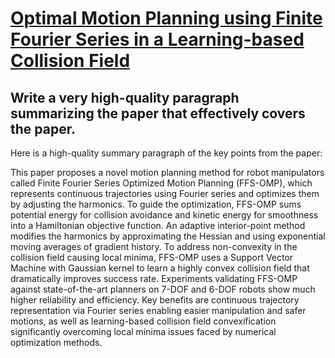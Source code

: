 # [Optimal Motion Planning using Finite Fourier Series in a Learning-based   Collision Field](https://arxiv.org/abs/2312.09073)

## Write a very high-quality paragraph summarizing the paper that effectively covers the paper.

 Here is a high-quality summary paragraph of the key points from the paper:

This paper proposes a novel motion planning method for robot manipulators called Finite Fourier Series Optimized Motion Planning (FFS-OMP), which represents continuous trajectories using Fourier series and optimizes them by adjusting the harmonics. To guide the optimization, FFS-OMP sums potential energy for collision avoidance and kinetic energy for smoothness into a Hamiltonian objective function. An adaptive interior-point method modifies the harmonics by approximating the Hessian and using exponential moving averages of gradient history. To address non-convexity in the collision field causing local minima, FFS-OMP uses a Support Vector Machine with Gaussian kernel to learn a highly convex collision field that dramatically improves success rate. Experiments validating FFS-OMP against state-of-the-art planners on 7-DOF and 6-DOF robots show much higher reliability and efficiency. Key benefits are continuous trajectory representation via Fourier series enabling easier manipulation and safer motions, as well as learning-based collision field convexification significantly overcoming local minima issues faced by numerical optimization methods.
